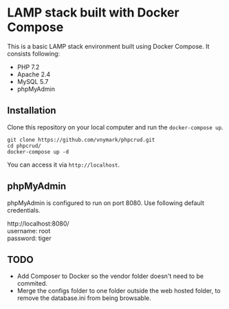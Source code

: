 # LAMP stack built with Docker Compose

This is a basic LAMP stack environment built using Docker Compose. It consists following:

* PHP 7.2
* Apache 2.4
* MySQL 5.7
* phpMyAdmin

## Installation

Clone this repository on your local computer and run the `docker-compose up`.

```shell
git clone https://github.com/vnymark/phpcrud.git
cd phpcrud/
docker-compose up -d
```

You can access it via `http://localhost`.

## phpMyAdmin

phpMyAdmin is configured to run on port 8080. Use following default credentials.

http://localhost:8080/  
username: root  
password: tiger

## TODO

* Add Composer to Docker so the vendor folder doesn't need to be commited.
* Merge the configs folder to one folder outside the web hosted folder, to remove the database.ini from being browsable.
